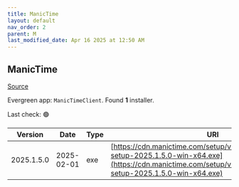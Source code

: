 ```yaml
---
title: ManicTime
layout: default
nav_order: 2
parent: M
last_modified_date: Apr 16 2025 at 12:50 AM
---
```


## ManicTime

[Source](https://www.manictime.com/download/windows)

Evergreen app: `ManicTimeClient`. Found **1** installer.

Last check: 🟢

| Version    | Date       | Type | URI                                                                                                                                                                      |
| ---------- | ---------- | ---- | ------------------------------------------------------------------------------------------------------------------------------------------------------------------------ |
| 2025.1.5.0 | 2025-02-01 | exe  | [https://cdn.manictime.com/setup/v2025_1_5_0/manictime-setup-2025.1.5.0-win-x64.exe](https://cdn.manictime.com/setup/v2025_1_5_0/manictime-setup-2025.1.5.0-win-x64.exe) |

